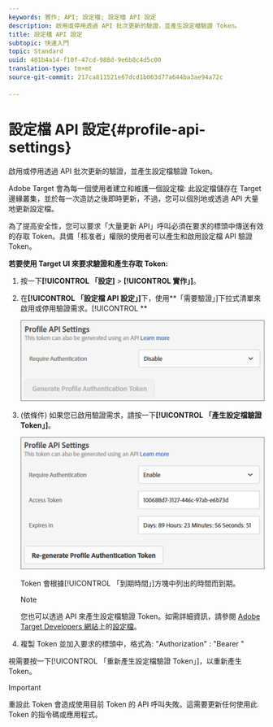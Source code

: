 ```yaml
---
keywords: 實作; API; 設定檔; 設定檔 API 設定
description: 啟用或停用透過 API 批次更新的驗證，並產生設定檔驗證 Token。
title: 設定檔 API 設定
subtopic: 快速入門
topic: Standard
uuid: 481b4a14-f10f-47cd-988d-9e6b8c4d5c00
translation-type: tm+mt
source-git-commit: 217ca811521e67dcd1b063d77a644ba3ae94a72c

---
```



# 設定檔 API 設定{#profile-api-settings}

啟用或停用透過 API 批次更新的驗證，並產生設定檔驗證 Token。

Adobe Target 會為每一個使用者建立和維護一個設定檔: 此設定檔儲存在 Target 邊緣叢集，並於每一次造訪之後即時更新，不過，您可以個別地或透過 API 大量地更新設定檔。

為了提高安全性，您可以要求「大量更新 API」呼叫必須在要求的標頭中傳送有效的存取 Token。具備「核准者」權限的使用者可以產生和啟用設定檔 API 驗證 Token。

**若要使用 Target UI 來要求驗證和產生存取 Token:**

1. 按一下&#x200B;**[!UICONTROL 「設定]** &gt; **[!UICONTROL 實作」]**。
1. 在&#x200B;**[!UICONTROL 「設定檔 API 設定」]**&#x200B;下，使用&#x200B;**「需要驗證」]下拉式清單來啟用或停用驗證需求。[!UICONTROL **

   ![](assets/profile_api_settings.png)

1. (依條件) 如果您已啟用驗證需求，請按一下&#x200B;**[!UICONTROL 「產生設定檔驗證 Token」]**。

   ![](assets/profile_api_settings_2.png)

   Token 會根據[!UICONTROL 「到期時間」]方塊中列出的時間而到期。

   >[!NOTE]
   >
   >您也可以透過 API 來產生設定檔驗證 Token。如需詳細資訊，請參閱 [Adobe Target Developers 網站](https://developers.adobetarget.com/)上的[設定檔](https://developers.adobetarget.com/api/#profiles)。

1. 複製 Token 並加入要求的標頭中，格式為: "Authorization" : "Bearer "

視需要按一下[!UICONTROL 「重新產生設定檔驗證 Token」]，以重新產生 Token。

>[!IMPORTANT]
>
>重設此 Token 會造成使用目前 Token 的 API 呼叫失敗。這需要更新任何使用此 Token 的指令碼或應用程式。

